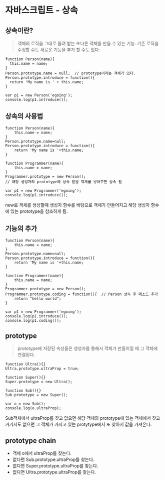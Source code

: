 # 자바스크립트 - 상속

## 상속이란?
> 객체의 로직을 그대로 물려 받는 또다른 객체를 만들 수 있는 기능. 기존 로직을 수정할 수도 새로운 기능을 추가 할 수도 있다.
```
function Person(name){
  this.name = name;
}
Person.prototype.name = null;  // prototype이라는 객체가 있다.
Person.prototype.introduce = function(){
  return 'My name is ' + this.name;
}

var p1 = new Person('egoing');
console.log(p1.introduce());
```

## 상속의 사용법
```
function Person(name){
    this.name = name;
}
Person.prototype.name=null;
Person.prototype.introduce = function(){
    return 'My name is '+this.name; 
}
 
function Programmer(name){
    this.name = name;
}
Programmer.prototype = new Person();  
// 해당 생성자의 prototype에 상속 받을 객체를 넣어주면 상속 됨
 
var p1 = new Programmer('egoing');
console.log(p1.introduce());
```
new로 객체를 생성할때 생성자 함수를 바탕으로 객체가 만들어지고 해당 생성자 함수에 있는 prototype을 참조하게 됨.

## 기능의 추가
```
function Person(name){
    this.name = name;
}
Person.prototype.name=null;
Person.prototype.introduce = function(){
    return 'My name is '+this.name; 
}
 
function Programmer(name){
    this.name = name;
}
Programmer.prototype = new Person();
Programmer.prototype.coding = function(){  // Person 상속 후 메소드 추가
    return "hello world";
}
 
var p1 = new Programmer('egoing');
console.log(p1.introduce());
console.log(p1.coding());
```

## prototype
> prototype에 저장된 속성들은 생성자를 통해서 객체가 만들어질 때 그 객체에 연결된다.
```
function Ultra(){}
Ultra.prototype.ultraProp = true;
 
function Super(){}
Super.prototype = new Ultra();
 
function Sub(){}
Sub.prototype = new Super();
 
var o = new Sub();
console.log(o.ultraProp);
```
Sub객체에서 ultraProp를 찾고 없으면 해당 객체의 prototype에 있는 객체에서 찾고 거기서도 없으면 그 객체가 가지고 있는 protytype에서 또 찾아서 값을 가져온다.

## prototype chain
- 객체 o에서 ultraProp를 찾는다.
- 없다면 Sub.prototype.ultraProp를 찾는다.
- 없다면 Super.prototype.ultraProp를 찾는다.
- 없다면 Ultra.prototype.ultraProp를 찾는다.

